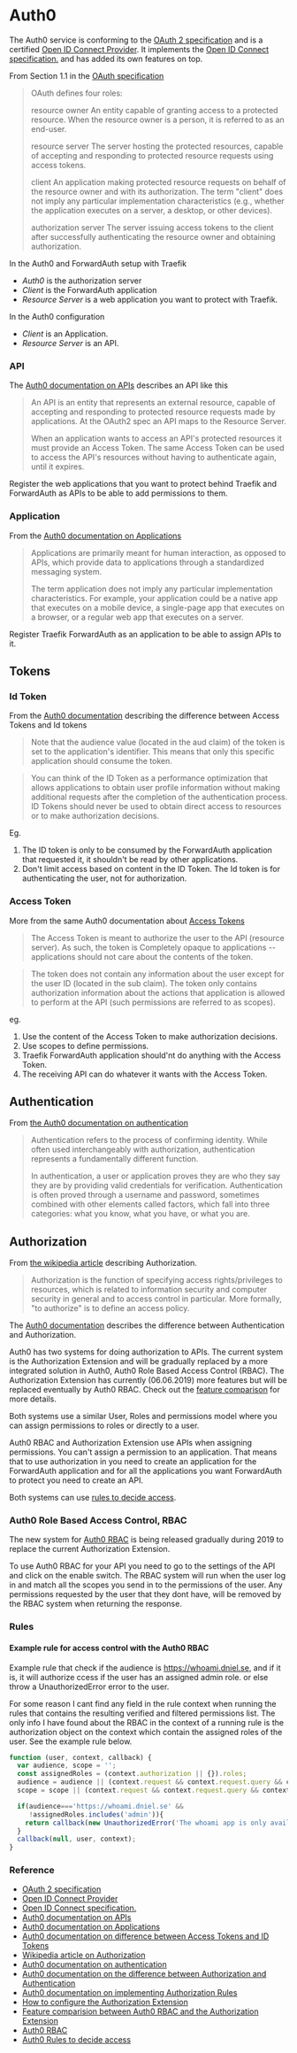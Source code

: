 # Auth0
The Auth0 service is conforming to the [OAuth 2 specification](https://tools.ietf.org/html/rfc6749)
and is a certified [Open ID Connect Provider](http://openid.net/certification/). It implements the 
[Open ID Connect specification.](http://openid.net/specs/openid-connect-core-1_0.html) and has added
its own features on top.

From Section 1.1 in the [OAuth specification](https://tools.ietf.org/html/rfc6749#section-1.1)
>   OAuth defines four roles:
>
>   resource owner
>      An entity capable of granting access to a protected resource.
>      When the resource owner is a person, it is referred to as an
>      end-user.
>
>   resource server
>      The server hosting the protected resources, capable of accepting
>      and responding to protected resource requests using access tokens.
>
>   client
>      An application making protected resource requests on behalf of the
>      resource owner and with its authorization.  The term "client" does
>      not imply any particular implementation characteristics (e.g.,
>      whether the application executes on a server, a desktop, or other
>      devices).
>
>   authorization server
>      The server issuing access tokens to the client after successfully
>      authenticating the resource owner and obtaining authorization.
 
In the Auth0 and ForwardAuth setup with Traefik
- _Auth0_ is the authorization server
- _Client_ is the ForwardAuth application
- _Resource Server_ is a web application you want to protect with Traefik.

In the Auth0 configuration
- _Client_ is an Application.
- _Resource Server_ is an API.

### API
The [Auth0 documentation on APIs](https://auth0.com/docs/apis) describes an API like this
>An API is an entity that represents an external resource, capable of accepting and responding to protected resource requests 
>made by applications. At the OAuth2 spec an API maps to the Resource Server.
>
>When an application wants to access an API's protected resources it must provide an Access Token. 
>The same Access Token can be used to access the API's resources without having to authenticate again, until it expires.

Register the web applications that you want to protect behind Traefik and ForwardAuth as APIs to be able to add
permissions to them.

### Application
From the [Auth0 documentation on Applications](https://auth0.com/docs/applications)
> Applications are primarily meant for human interaction, as opposed to APIs, which provide data to applications through 
> a standardized messaging system.
>
> The term application does not imply any particular implementation characteristics. For example, your application could 
> be a native app that executes on a mobile device, a single-page app that executes on a browser, or a regular web app
> that executes on a server.

Register Traefik ForwardAuth as an application to be able to assign APIs to it.

## Tokens
### Id Token
From the [Auth0 documentation](https://auth0.com/docs/api-auth/tutorials/adoption/api-tokens#access-vs-id-tokens) describing 
the difference between Access Tokens and Id tokens

>Note that the audience value (located in the aud claim) of the token is set to the application's identifier.
>This means that only this specific application should consume the token.   

>You can think of the ID Token as a performance optimization that allows applications to obtain user profile information
>without making additional requests after the completion of the authentication process. ID Tokens should never be used
>to obtain direct access to resources or to make authorization decisions.

Eg.
1) The ID token is only to be consumed by the ForwardAuth application that requested it, it shouldn't be read by other applications.
2) Don't limit access based on content in the ID Token. The Id token is for authenticating the user, not for authorization.

### Access Token
More from the same Auth0 documentation about [Access Tokens](https://auth0.com/docs/api-auth/tutorials/adoption/api-tokens#access-vs-id-tokens)

>The Access Token is meant to authorize the user to the API (resource server). As such, the token is Completely opaque 
>to applications -- applications should not care about the contents of the token.

>The token does not contain any information about the user except for the user ID (located in the sub claim). 
>The token only contains authorization information about the actions that application is allowed to perform at the API 
>(such permissions are referred to as scopes).

eg.
1) Use the content of the Access Token to make authorization decisions.
2) Use scopes to define permissions.
3) Traefik ForwardAuth application should'nt do anything with the Access Token.
4) The receiving API can do whatever it wants with the Access Token.

## Authentication
From [the Auth0 documentation on authentication](https://auth0.com/docs/application-auth/current) 
> Authentication refers to the process of confirming identity. While often used interchangeably with authorization, 
> authentication represents a fundamentally different function.
>
> In authentication, a user or application proves they are who they say they are by providing valid credentials 
> for verification. Authentication is often proved through a username and password, sometimes combined with other 
> elements called factors, which fall into three categories: what you know, what you have, or what you are.

## Authorization
From [the wikipedia article](https://en.wikipedia.org/wiki/Authorization) describing Authorization.
> Authorization is the function of specifying access rights/privileges to resources, which is related to information 
> security and computer security in general and to access control in particular. More formally, "to authorize" is to define an access policy.

The [Auth0 documentation](https://auth0.com/docs/authorization/concepts/authz-and-authn) describes the difference between 
Authentication and Authorization.

Auth0 has two systems for doing authorization to APIs. The current system is the Authorization Extension and will be 
gradually replaced by a more integrated solution in Auth0, Auth0 Role Based Access Control (RBAC). 
The Authorization Extension has currently (06.06.2019) more features but will be replaced eventually by Auth0 RBAC. 
Check out the [feature comparison](https://auth0.com/docs/authorization/concepts/core-vs-extension) for more details.

Both systems use a similar User, Roles and permissions model where you can assign permissions to roles or directly to a user.

Auth0 RBAC and Authorization Extension use APIs when assigning permissions. You can't assign a permission to an 
application. That means that to use authorization in you need to create an application for the ForwardAuth 
application and for all the applications you want ForwardAuth to protect you need to create an API.

Both systems can use [rules to decide access](https://auth0.com/docs/authorization/concepts/authz-rules).

### Auth0 Role Based Access Control, RBAC
The new system for [Auth0 RBAC](https://auth0.com/docs/authorization) is being released gradually during 2019 to replace 
the current Authorization Extension.    

To use Auth0 RBAC for your API you need to go to the settings of the API and click on the enable switch.
The RBAC system will run when the user log in and match all the scopes you send in to the permissions of the user.
Any permissions requested by the user that they dont have, will be removed by the RBAC system when returning the response.

### Rules
#### Example rule for access control with the Auth0 RBAC
Example rule that check if the audience is https://whoami.dniel.se, and if it is, it will authorize 
ccess if the user has an assigned admin role. or else throw a UnauthorizedError error to the user. 

For some reason I cant find any field in the rule context when running the rules that contains the resulting 
verified and filtered permissions list. The only info I have found about the RBAC in the context of a running rule is the
authorization object on the context which contain the assigned roles of the user. See the example rule below.

```javascript
function (user, context, callback) {
  var audience, scope = '';
  const assignedRoles = (context.authorization || {}).roles;
  audience = audience || (context.request && context.request.query && context.request.query.audience);  
  scope = scope || (context.request && context.request.query && context.request.query.scope);

  if(audience==='https://whoami.dniel.se' && 
     !assignedRoles.includes('admin')){
    return callback(new UnauthorizedError('The whoami app is only available to people in the admin group.'));
  }
  callback(null, user, context);
}
```


### Reference
- [OAuth 2 specification](https://tools.ietf.org/html/rfc6749)
- [Open ID Connect Provider](http://openid.net/certification/)
- [Open ID Connect specification.](http://openid.net/specs/openid-connect-core-1_0.html)
- [Auth0 documentation on APIs](https://auth0.com/docs/apis)
- [Auth0 documentation on Applications](https://auth0.com/docs/applications)
- [Auth0 documentation on difference between Access Tokens and ID Tokens](https://auth0.com/docs/api-auth/tutorials/adoption/api-tokens#access-vs-id-tokens)
- [Wikipedia article on Authorization](https://en.wikipedia.org/wiki/Authorization)
- [Auth0 documentation on authentication](https://auth0.com/docs/application-auth/current) 
- [Auth0 documentation on the difference between Authorization and Authentication](https://auth0.com/docs/authorization/concepts/authz-and-authn)
- [Auth0 documentation on implementing Authorization Rules](https://auth0.com/docs/authorization/concepts/authz-rules)
- [How to configure the Authorization Extension](https://auth0.com/docs/architecture-scenarios/spa-api/part-2#configure-the-authorization-extension)
- [Feature comparision between Auth0 RBAC and the Authorization Extension](https://auth0.com/docs/authorization/concepts/core-vs-extension)
- [Auth0 RBAC](https://auth0.com/docs/authorization)
- [Auth0 Rules to decide access](https://auth0.com/docs/authorization/concepts/authz-rules)